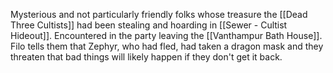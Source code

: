 
Mysterious and not particularly friendly folks whose treasure the [[Dead Three Cultists]] had been stealing and hoarding in [[Sewer - Cultist Hideout]]. Encountered in the party leaving the [[Vanthampur Bath House]].  Filo tells them that Zephyr, who had fled, had taken a dragon mask and they threaten that bad things will likely happen if they don't get it back.
